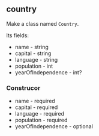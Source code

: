 ## country

Make a class named `Country`.

Its fields:

- name - string
- capital - string
- language - string
- population - int
- yearOfIndependence - int?

### Construcor

- name - required
- capital - required
- language - required
- population - required
- yearOfIndependence - optional

